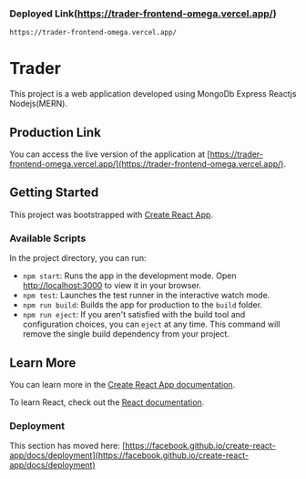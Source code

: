### Deployed Link(https://trader-frontend-omega.vercel.app/)
```
https://trader-frontend-omega.vercel.app/
```

# Trader
This project is a web application developed using MongoDb Express Reactjs Nodejs(MERN).

## Production Link

You can access the live version of the application at [https://trader-frontend-omega.vercel.app/](https://trader-frontend-omega.vercel.app/).

## Getting Started

This project was bootstrapped with [Create React App](https://github.com/facebook/create-react-app).

### Available Scripts

In the project directory, you can run:

- `npm start`: Runs the app in the development mode. Open [http://localhost:3000](http://localhost:3000) to view it in your browser.
- `npm test`: Launches the test runner in the interactive watch mode.
- `npm run build`: Builds the app for production to the `build` folder.
- `npm run eject`: If you aren't satisfied with the build tool and configuration choices, you can `eject` at any time. This command will remove the single build dependency from your project.

## Learn More

You can learn more in the [Create React App documentation](https://facebook.github.io/create-react-app/docs/getting-started).

To learn React, check out the [React documentation](https://reactjs.org/).

### Deployment

This section has moved here: [https://facebook.github.io/create-react-app/docs/deployment](https://facebook.github.io/create-react-app/docs/deployment)
